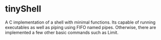 # tinyShell
A C implementation of a shell with minimal functions. Its capable of running executables as well as piping using FIFO named pipes. Otherwise, there are implemented a few other basic commands such as Limit. 
